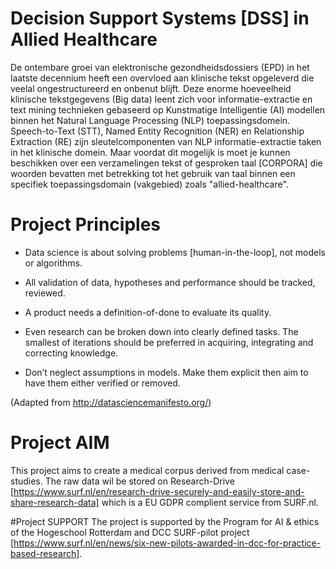 # Decision Support Systems [DSS] in Allied Healthcare
De ontembare groei van elektronische gezondheidsdossiers (EPD) in het laatste decennium heeft een overvloed aan klinische tekst opgeleverd die veelal ongestructureerd en onbenut blijft. Deze enorme hoeveelheid klinische tekstgegevens (Big data) leent zich voor informatie-extractie en text mining technieken gebaseerd op Kunstmatige Intelligentie (AI) modellen binnen het Natural Language Processing (NLP) toepassingsdomein. Speech-to-Text (STT), Named Entity Recognition (NER) en Relationship Extraction (RE) zijn sleutelcomponenten van NLP informatie-extractie taken in het klinische domein. Maar voordat dit mogelijk is moet je kunnen beschikken over een verzamelingen tekst of gesproken taal [CORPORA] die woorden bevatten met betrekking tot het gebruik van taal binnen een specifiek toepassingsdomain (vakgebied) zoals "allied-healthcare".


# Project Principles 

- Data science is about solving problems [human-in-the-loop], not models or algorithms.

- All validation of data, hypotheses and performance should be tracked, reviewed.

- A product needs a definition-of-done to evaluate its quality.

- Even research can be broken down into clearly defined tasks. The smallest of iterations should be preferred in acquiring, integrating and correcting knowledge.

- Don’t neglect assumptions in models. Make them explicit then aim to have them either verified or removed.

(Adapted from http://datasciencemanifesto.org/)

# Project AIM

This project aims to create a medical corpus derived from medical case-studies. The raw data wil be stored on Research-Drive [https://www.surf.nl/en/research-drive-securely-and-easily-store-and-share-research-data] which is a EU GDPR complient service from SURF.nl. 

#Project SUPPORT
The project is supported by the Program for AI & ethics of the Hogeschool Rotterdam and DCC SURF-pilot project [https://www.surf.nl/en/news/six-new-pilots-awarded-in-dcc-for-practice-based-research].
